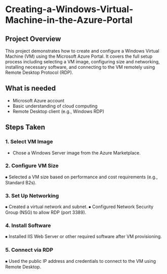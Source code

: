 # Creating-a-Windows-Virtual-Machine-in-the-Azure-Portal
## Project Overview
This project demonstrates how to create and configure a Windows Virtual Machine (VM) using the Microsoft Azure Portal. It covers the full setup process including selecting a VM image, configuring size and networking, installing necessary software, and connecting to the VM remotely using Remote Desktop Protocol (RDP).

## What is needed
-	Microsoft Azure account
-	Basic understanding of cloud computing
-	Remote Desktop client (e.g., Windows RDP)

## Steps Taken
### 1. Select VM Image
- Chose a Windows Server image from the Azure Marketplace.
### 2.	Configure VM Size
⦁	Selected a VM size based on performance and cost requirements (e.g., Standard B2s).
### 3.	Set Up Networking
⦁	Created a virtual network and subnet.
⦁	Configured Network Security Group (NSG) to allow RDP (port 3389).
### 4.	Install Software
⦁	Installed IIS Web Server or other required software after VM provisioning.
### 5.	Connect via RDP
⦁	Used the public IP address and credentials to connect to the VM using Remote Desktop.



